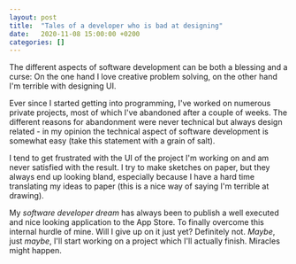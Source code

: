 ```yaml
---
layout: post
title:  "Tales of a developer who is bad at designing"
date:   2020-11-08 15:00:00 +0200
categories: []
---
```

The different aspects of software development can be both a blessing and a curse: On the one hand I love creative problem solving, on the other hand I'm terrible with designing UI.

Ever since I started getting into programming, I've worked on numerous private projects, most of which I've abandoned after a couple of weeks. The different reasons for abandonment were never technical but always design related - in my opinion the technical aspect of software development is somewhat easy (take this statement with a grain of salt). 

I tend to get frustrated with the UI of the project I'm working on and am never satisfied with the result. I try to make sketches on paper, but they always end up looking bland, especially because I have a hard time translating my ideas to paper (this is a nice way of saying I'm terrible at drawing).

My _software developer dream_ has always been to publish a well executed and nice looking application to the App Store. To finally overcome this internal hurdle of mine. Will I give up on it just yet? Definitely not. _Maybe_, just _maybe_, I'll start working on a project which I'll actually finish. Miracles might happen.
